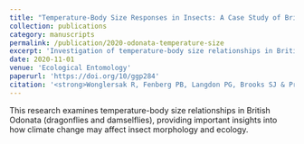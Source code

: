 ```yaml
---
title: "Temperature-Body Size Responses in Insects: A Case Study of British Odonata"
collection: publications
category: manuscripts
permalink: /publication/2020-odonata-temperature-size
excerpt: 'Investigation of temperature-body size relationships in British dragonflies and damselflies, examining climate change impacts.'
date: 2020-11-01
venue: 'Ecological Entomology'
paperurl: 'https://doi.org/10/ggp284'
citation: '<strong>Wonglersak R, Fenberg PB, Langdon PG, Brooks SJ & Price BW</strong> (2020). &quot;Temperature-Body Size Responses in Insects: A Case Study of British Odonata.&quot; <i>Ecological Entomology</i>.'
---
```


This research examines temperature-body size relationships in British Odonata (dragonflies and damselflies), providing important insights into how climate change may affect insect morphology and ecology.

